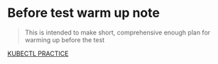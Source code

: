 # Before test warm up note
> This is intended to make short, comprehensive enough plan for warming up before the test

[KUBECTL PRACTICE](warmup-before-test/PRACTICE-kubectl.md)
